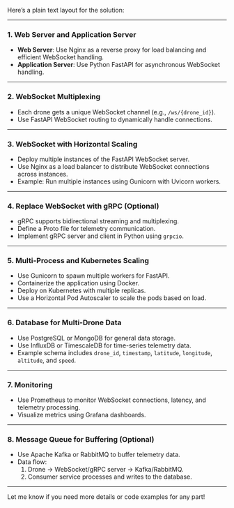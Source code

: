 Here’s a plain text layout for the solution:  

---

### **1. Web Server and Application Server**  
- **Web Server**: Use Nginx as a reverse proxy for load balancing and efficient WebSocket handling.  
- **Application Server**: Use Python FastAPI for asynchronous WebSocket handling.  

---

### **2. WebSocket Multiplexing**  
- Each drone gets a unique WebSocket channel (e.g., `/ws/{drone_id}`).  
- Use FastAPI WebSocket routing to dynamically handle connections.  

---

### **3. WebSocket with Horizontal Scaling**  
- Deploy multiple instances of the FastAPI WebSocket server.  
- Use Nginx as a load balancer to distribute WebSocket connections across instances.  
- Example: Run multiple instances using Gunicorn with Uvicorn workers.  

---

### **4. Replace WebSocket with gRPC (Optional)**  
- gRPC supports bidirectional streaming and multiplexing.  
- Define a Proto file for telemetry communication.  
- Implement gRPC server and client in Python using `grpcio`.  

---

### **5. Multi-Process and Kubernetes Scaling**  
- Use Gunicorn to spawn multiple workers for FastAPI.  
- Containerize the application using Docker.  
- Deploy on Kubernetes with multiple replicas.  
- Use a Horizontal Pod Autoscaler to scale the pods based on load.  

---

### **6. Database for Multi-Drone Data**  
- Use PostgreSQL or MongoDB for general data storage.  
- Use InfluxDB or TimescaleDB for time-series telemetry data.  
- Example schema includes `drone_id`, `timestamp`, `latitude`, `longitude`, `altitude`, and `speed`.  

---

### **7. Monitoring**  
- Use Prometheus to monitor WebSocket connections, latency, and telemetry processing.  
- Visualize metrics using Grafana dashboards.  

---

### **8. Message Queue for Buffering (Optional)**  
- Use Apache Kafka or RabbitMQ to buffer telemetry data.  
- Data flow:  
  1. Drone → WebSocket/gRPC server → Kafka/RabbitMQ.  
  2. Consumer service processes and writes to the database.  

---

Let me know if you need more details or code examples for any part!
